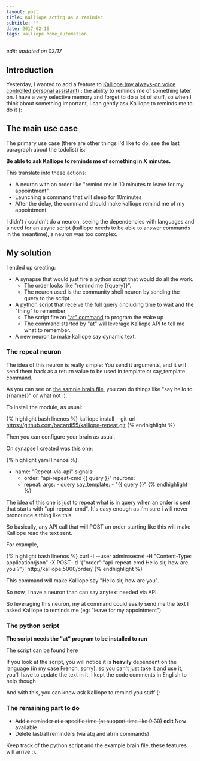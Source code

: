 ```yaml
---
layout: post
title: Kalliope acting as a reminder
subtitle: ""
date: 2017-02-16
tags: kalliope home_automation
---
```


*edit: updated on 02/17*

## Introduction 

Yesterday, I wanted to add a feature to [Kalliope (my always-on voice controlled personal assistant)](https://github.com/kalliope-project/kalliope) : the ability to reminds me of something later on. I have a very selective memory and forget to do a lot of stuff, so when I think about something important, I can gently ask Kalliope to reminds me to do it (:

## The main use case

The primary use case (there are other things I'd like to do, see the last paragraph about the todolist) is:

**Be able to ask Kalliope to reminds me of something in X minutes.**

This translate into these actions:

- A neuron with an order like "remind me in 10 minutes to leave for my appointment"
- Launching a command that will sleep for 10minutes 
- After the delay, the command should make kalliope remind me of my appointment


I didn't / couldn't do a neuron, seeing the dependencies with languages and a need for an async script (kalliope needs to be able to answer commands in the meantime), a neuron was too complex.



## My solution

I ended up creating:

- A synapse that would just fire a python script that would do all the work.
  - The order looks like "remind me {{query}}".
  - The neuron used is the community shell neuron by sending the query to the script.
- A python script that receive the full query (including time to wait and the "thing" to remember
  - The script fire an ["at" command](http://www.linux-france.org/article/man-fr/man1/at-1.html) to program the wake up
  - The command started by "at" will leverage Kalliope API to tell me what to remember.
- A new neuron to make kalliope say dynamic text. 


### The repeat neuron

The idea of this neuron is really simple: You send it arguments, and it will send them back as a return value to be used in template or say_template command.

As you can see on [the sample brain file](https://github.com/bacardi55/kalliope-repeat/blob/master/samples/brain.yml), you can do things like "say hello to {{name}}" or what not :).

To install the module, as usual:

{% highlight bash linenos %}
kalliope install --git-url https://github.com/bacardi55/kalliope-repeat.git
{% endhighlight %}

Then you can configure your brain as usual.

On synapse I created was this one:

{% highlight yaml linenos %}
  - name: "Repeat-via-api"
    signals:
      - order: "api-repeat-cmd {{ query }}"
    neurons:
      - repeat:
          args:
            - query
          say_template:
            - "{{ query }}"
{% endhighlight %}

The idea of this one is just to repeat what is in query when an order is sent that starts with "api-repeat-cmd". It's easy enough as I'm sure i will never pronounce a thing like this.

So basically, any API call that will POST an order starting like this will make Kalliope read the text sent.

For example, 

{% highlight bash linenos %}
curl -i --user admin:secret -H "Content-Type: application/json" -X POST -d '{"order":"api-repeat-cmd Hello sir, how are you ?"}' http://kalliope:5000/order/
{% endhighlight %}

This command will make Kalliope say "Hello sir, how are you".

So now, I have a neuron than can say anytext needed via API.

So leveraging this neuron, my at command could easily send me the text I asked Kalliope to reminds me (eg: "leave for my appointment")


### The python script

**The script needs the "at" program to be installed to run**

The script can be found [here](https://github.com/bacardi55/kalliope-starter55/blob/master/script/reminder.py)

If you look at the script, you will notice it is **heavily** dependent on the language (in my case French, sorry), so you can't just take it and use it, you'll have to update the text in it. I kept the code comments in English to help though


And with this, you can know ask Kalliope to remind you stuff (:


### The remaining part to do

- <del>Add a reminder at a specific time (at support time like 9:30)</del> **edit** Now available
- Delete last/all reminders (via atq and atrm commands)


Keep track of the python script and the example brain file, these features will arrive :).
